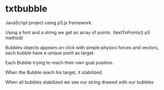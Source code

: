 # txtbubble

JavaScript project using p5.js framework.

Using a font and a string we get an array of points.  (textToPoints() p5 method)

Bubbles objects appears on click with simple physics forces and vectors, each bubble have a unique point as target. 

Each Bubble trying to reach their own goal position.

When the Bubble reach his target, it stabilized.

When all bubbles stabilized we see our string drawed with our bubbles
